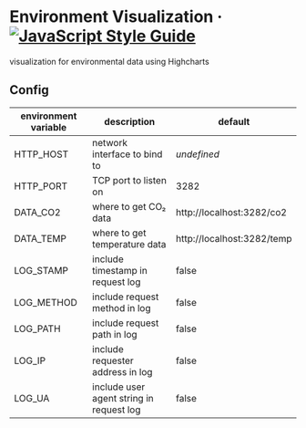 # Environment Visualization · [![JavaScript Style Guide](https://img.shields.io/badge/code_style-standard-brightgreen.svg)](https://standardjs.com)

visualization for environmental data using Highcharts

## Config

environment variable | description | default
--- | --- | ---
HTTP_HOST | network interface to bind to | *undefined*
HTTP_PORT | TCP port to listen on | 3282
DATA_CO2 | where to get CO₂ data | http://localhost:3282/co2
DATA_TEMP | where to get temperature data | http://localhost:3282/temp
LOG_STAMP | include timestamp in request log | false
LOG_METHOD | include request method in log | false
LOG_PATH | include request path in log | false
LOG_IP | include requester address in log | false
LOG_UA | include user agent string in request log | false
